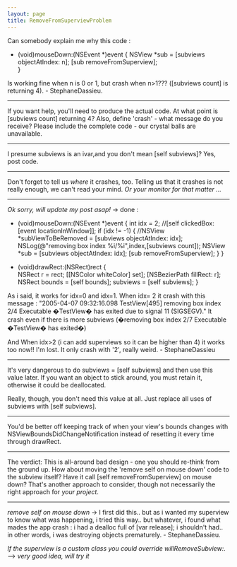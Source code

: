 ```yaml
---
layout: page
title: RemoveFromSuperviewProblem
---
```



Can somebody explain me why this code :
    
- (void)mouseDown:(NSEvent *)event
{
	NSView *sub = [subviews objectAtIndex: n];
	[sub removeFromSuperview];	
}

Is working fine when n is 0 or 1, but crash when n>1???
([subviews count] is returning 4). - StephaneDassieu.

----

If you want help, you'll need to produce the actual code. At what point is [subviews count] returning 4? Also, define 'crash' - what message do you receive? Please include the complete code - our crystal balls are unavailable.

----

I presume subviews is an ivar,and you don't mean     [self subviews]? Yes, post code.

----

Don't forget to tell us *where* it crashes, too. Telling us that it crashes is not really enough, we can't read your mind. *Or your monitor for that matter ...*

----

*Ok sorry, will update my post asap!* -> done :

    
- (void)mouseDown:(NSEvent *)event
{
	int idx = 2; //[self clickedBox: [event locationInWindow]];
	if (idx != -1) {
		//NSView *subViewToBeRemoved = [subviews objectAtIndex: idx];
		NSLog(@"removing box index %i/%i",index,[subviews count]);
		NSView *sub = [subviews objectAtIndex: idx];
		[sub removeFromSuperview];
	}
}

- (void)drawRect:(NSRect)rect
{	
	NSRect r = rect;
	[[NSColor whiteColor] set];
	[NSBezierPath fillRect: r];
	NSRect bounds = [self bounds];
	subviews = [self subviews];
}


As i said, it works for idx=0 and idx=1. When idx= 2 it crash with this message : "2005-04-07 09:32:16.098 TestView[495] removing box index 2/4
Executable �TestView� has exited due to signal 11 (SIGSEGV)." It crash even if there is more subviews (�removing box index 2/7
Executable �TestView� has exited�)

And When idx>2 (i can add superviews so it can be higher than 4) it works too now!! I'm lost.
It only crash with '2', really weird. - StephaneDassieu

----

It's very dangerous to do     subviews = [self subviews] and then use this value later. If you want an object to stick around, you must retain it, otherwise it could be deallocated.

Really, though, you don't need this value at all. Just replace all uses of     subviews with     [self subviews].


----

You'd be better off keeping track of when your view's bounds changes with NSViewBoundsDidChangeNotification instead of resetting it every time through drawRect.

----

The verdict: This is all-around bad design - one you should re-think from the ground up. How about moving the 'remove self on mouse down' code to the subview itself? Have it call [self removeFromSuperview] on mouse down? That's another approach to consider, though not necessarily the right approach for *your project*.

----
*remove self on mouse down* -> I first did this.. but as i wanted my superview to know what was happening, i tried this way..
but whatever, i found what mades the app crash : i had a dealloc full of [var release]; i shouldn't had.. in other words, i was destroying objects prematurely. - StephaneDassieu.

*If the superview is a custom class you could override     willRemoveSubview:.* --> *very good idea, will try it*

